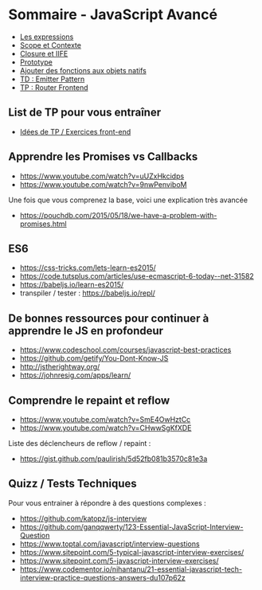 # Sommaire - JavaScript Avancé

- [Les expressions](Expressions.md)
- [Scope et Contexte](ScopeAndContext.md)
- [Closure et IIFE](ClosureAndIIFE.md)
- [Prototype](Prototype.md)
- [Ajouter des fonctions aux objets natifs](AddToNative.md)
- [TD : Emitter Pattern](EmitterPattern.md)
- [TP : Router Frontend](Router.js)

## List de TP pour vous entraîner
- [Idées de TP / Exercices front-end](TrainAndGetBetter.md)

## Apprendre les Promises vs Callbacks
- https://www.youtube.com/watch?v=uUZxHkcidps
- https://www.youtube.com/watch?v=9nwPenviboM

Une fois que vous comprenez la base, voici une explication très avancée
- https://pouchdb.com/2015/05/18/we-have-a-problem-with-promises.html

## ES6
- https://css-tricks.com/lets-learn-es2015/
- https://code.tutsplus.com/articles/use-ecmascript-6-today--net-31582
- https://babeljs.io/learn-es2015/
- transpiler / tester : https://babeljs.io/repl/

## De bonnes ressources pour continuer à apprendre le JS en profondeur
- https://www.codeschool.com/courses/javascript-best-practices
- https://github.com/getify/You-Dont-Know-JS
- http://jstherightway.org/
- https://johnresig.com/apps/learn/

## Comprendre le repaint et reflow
- https://www.youtube.com/watch?v=SmE4OwHztCc
- https://www.youtube.com/watch?v=CHwwSgKfXDE

Liste des déclencheurs de reflow / repaint :
- https://gist.github.com/paulirish/5d52fb081b3570c81e3a

## Quizz / Tests Techniques
Pour vous entrainer à répondre à des questions complexes :
- https://github.com/katopz/js-interview
- https://github.com/ganqqwerty/123-Essential-JavaScript-Interview-Question
- https://www.toptal.com/javascript/interview-questions
- https://www.sitepoint.com/5-typical-javascript-interview-exercises/
- https://www.sitepoint.com/5-javascript-interview-exercises/
- https://www.codementor.io/nihantanu/21-essential-javascript-tech-interview-practice-questions-answers-du107p62z
